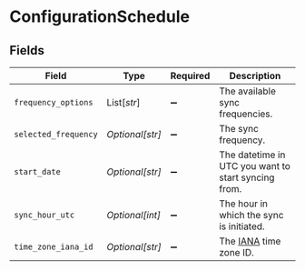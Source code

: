 # ConfigurationSchedule


## Fields

| Field                                                     | Type                                                      | Required                                                  | Description                                               |
| --------------------------------------------------------- | --------------------------------------------------------- | --------------------------------------------------------- | --------------------------------------------------------- |
| `frequency_options`                                       | List[*str*]                                               | :heavy_minus_sign:                                        | The available sync frequencies.                           |
| `selected_frequency`                                      | *Optional[str]*                                           | :heavy_minus_sign:                                        | The sync frequency.                                       |
| `start_date`                                              | *Optional[str]*                                           | :heavy_minus_sign:                                        | The datetime in UTC you want to start syncing from.       |
| `sync_hour_utc`                                           | *Optional[int]*                                           | :heavy_minus_sign:                                        | The hour in which the sync is initiated.                  |
| `time_zone_iana_id`                                       | *Optional[str]*                                           | :heavy_minus_sign:                                        | The [IANA](https://www.iana.org/time-zones) time zone ID. |